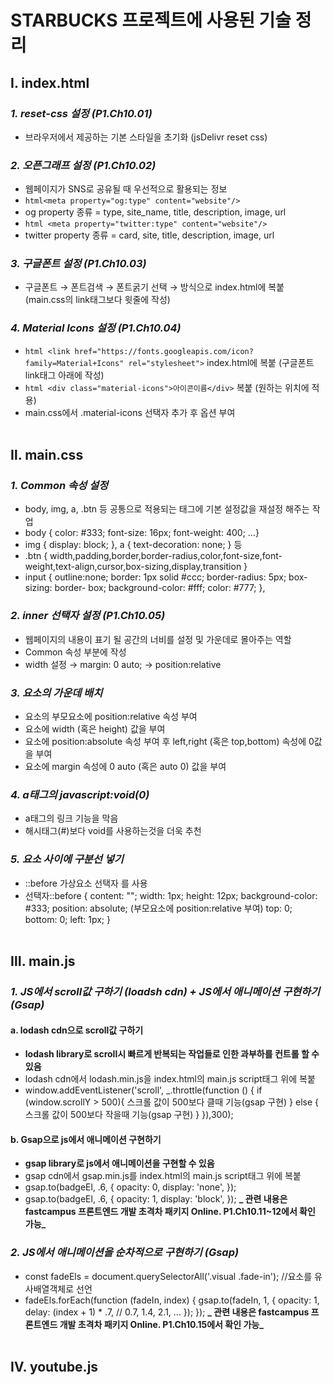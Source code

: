 # STARBUCKS 프로젝트에 사용된 기술 정리

## Ⅰ. index.html

### **_1. reset-css 설정 (P1.Ch10.01)_**

- 브라우저에서 제공하는 기본 스타일을 초기화 (jsDelivr reset css)

### **_2. 오픈그래프 설정 (P1.Ch10.02)_**

- 웹페이지가 SNS로 공유될 때 우선적으로 활용되는 정보
- `html<meta property="og:type" content="website"/>`
- og property 종류 = type, site_name, title, description, image, url
- `html <meta property="twitter:type" content="website"/>`
- twitter property 종류 = card, site, title, description, image, url

### **_3. 구글폰트 설정 (P1.Ch10.03)_**

- 구글폰트 → 폰트검색 → 폰트굵기 선택 → <link>방식으로 index.html에 복붙
  (main.css의 link태그보다 윗줄에 작성)

### **_4. Material Icons 설정 (P1.Ch10.04)_**

- `html <link href="https://fonts.googleapis.com/icon?family=Material+Icons" rel="stylesheet">` index.html에 복붙
  (구글폰트 link태그 아래에 작성)
- `html <div class="material-icons">아이콘이름</div>` 복붙
  (원하는 위치에 적용)
- main.css에서 .material-icons 선택자 추가 후 옵션 부여
  <br>
  <br>

## Ⅱ. main.css

### **_1. Common 속성 설정_**

- body, img, a, .btn 등 공통으로 적용되는 태그에 기본 설정값을 재설정 해주는 작업
- body { color: #333; font-size: 16px; font-weight: 400; ...}
- img { display: block; }, a { text-decoration: none; } 등
- .btn { width,padding,border,border-radius,color,font-size,font-weight,text-align,cursor,box-sizing,display,transition }
- input { outline:none; border: 1px solid #ccc; border-radius: 5px; box-sizing: border- box; background-color: #fff; color: #777; },

### **_2. inner 선택자 설정 (P1.Ch10.05)_**

- 웹페이지의 내용이 표기 될 공간의 너비를 설정 및 가운데로 몰아주는 역할
- Common 속성 부분에 작성
- width 설정 → margin: 0 auto; → position:relative

### **_3. 요소의 가운데 배치_**

- 요소의 부모요소에 position:relative 속성 부여
- 요소에 width (혹은 height) 값을 부여
- 요소에 position:absolute 속성 부여 후 left,right (혹은 top,bottom) 속성에 0값을 부여
- 요소에 margin 속성에 0 auto (혹은 auto 0) 값을 부여

### **_4. a태그의 javascript:void(0)_**

- a태그의 링크 기능을 막음
- 해시태그(#)보다 void를 사용하는것을 더욱 추천

### **_5. 요소 사이에 구분선 넣기_**

- ::before 가상요소 선택자 를 사용
- 선택자::before {
  content: "";
  width: 1px;
  height: 12px;
  background-color: #333;
  position: absolute; (부모요소에 position:relative 부여)
  top: 0;
  bottom: 0;
  left: 1px;
  }
  <br>
  <br>

## Ⅲ. main.js

### **_1. JS에서 scroll값 구하기 (loadsh cdn) + JS에서 애니메이션 구현하기 (Gsap)_**

#### a. lodash cdn으로 scroll값 구하기

- **lodash library로 scroll시 빠르게 반복되는 작업들로 인한 과부하를 컨트롤 할 수 있음**
- lodash cdn에서 lodash.min.js을 index.html의 main.js script태그 위에 복붙
- window.addEventListener('scroll', \_.throttle(function () {
  if (window.scrollY > 500){
  스크롤 값이 500보다 클때 기능(gsap 구현)
  } else {
  스크롤 값이 500보다 작을때 기능(gsap 구현)
  }
  }),300);
  <!--_.throttle(함수,시간)-->

#### b. Gsap으로 js에서 애니메이션 구현하기

- **gsap library로 js에서 애니메이션을 구현할 수 있음**
- gsap cdn에서 gsap.min.js를 index.html의 main.js script태그 위에 복붙
- gsap.to(badgeEl, .6, {
  opacity: 0,
  display: 'none',
  });
- gsap.to(badgeEl, .6, {
  opacity: 1,
  display: 'block',
  });
    <!-- gsap.to(요소,지속시간,함수) -->
  **_ 관련 내용은 fastcampus 프론트엔드 개발 초격차 패키지 Online. P1.Ch10.11~12에서 확인 가능_**

### **_2. JS에서 애니메이션을 순차적으로 구현하기 (Gsap)_**

- const fadeEls = document.querySelectorAll('.visual .fade-in'); //요소를 유사배열객체로 선언
- fadeEls.forEach(function (fadeIn, index) {
  gsap.to(fadeIn, 1, {
  opacity: 1,
  delay: (index + 1) \* .7, // 0.7, 1.4, 2.1, ...
  });
  });
  **_ 관련 내용은 fastcampus 프론트엔드 개발 초격차 패키지 Online. P1.Ch10.15에서 확인 가능_**
  <br>
  <br>

## Ⅳ. youtube.js
